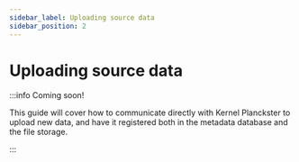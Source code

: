 ```yaml
---
sidebar_label: Uploading source data
sidebar_position: 2
---
```


#  Uploading source data

:::info Coming soon!

  This guide will cover how to communicate directly with Kernel Planckster to upload new data, and have it registered both in the metadata database and the file storage.

:::